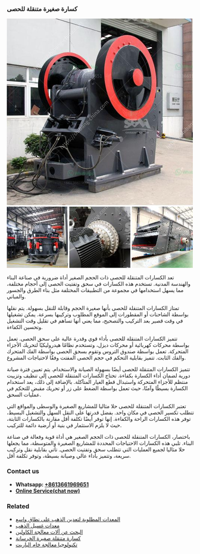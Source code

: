 <h3>كسارة صغيرة متنقلة للحصى</h3><img src='1701853181.jpg' alt=''><p>تعد الكسارات المتنقلة للحصى ذات الحجم الصغير أداة ضرورية في صناعة البناء والهندسة المدنية. تستخدم هذه الكسارات في سحق وتفتيت الحصى إلى أحجام مختلفة، مما يسهل استخدامها في مجموعة من التطبيقات المختلفة مثل بناء الطرق والجسور والمباني.</p><p>تمتاز الكسارات المتنقلة للحصى بأنها صغيرة الحجم وقابلة للنقل بسهولة. يتم نقلها بواسطة الشاحنات أو المقطورات إلى الموقع المطلوب وتركيبها بسرعة. يمكن تشغيلها في وقت قصير بعد التركيب والتصحيح، مما يعني أنها تساهم في تقليل وقت التشغيل وتحسين الكفاءة.</p><p>تتميز الكسارات المتنقلة للحصى بأداء قوي وقدرة عالية على سحق الحصى. تعمل بواسطة محركات كهربائية أو محركات ديزل، وتستخدم نظامًا هيدروليكيًا لتحريك الأجزاء المتحركة. تعمل بواسطة صندوق التروس وتقوم بسحق الحصى بواسطة الفك المتحرك والفك الثابت. تتميز بقابلية التحكم في حجم الحصى المفتت وفقًا لاحتياجات المشروع.</p><p>تتميز الكسارات المتنقلة للحصى أيضًا بسهولة الصيانة والاستخدام. يتم تعيين فترة صيانة دورية لضمان أداء الكسارة بكفاءة. تحتاج الكسارات المتنقلة للحصى إلى تنظيف وتزييت منتظم للأجزاء المتحركة واستبدال قطع الغيار المتآكلة. بالإضافة إلى ذلك، يعد استخدام الكسارة بسيطًا وآمنًا، حيث تعمل بواسطة الضغط على زر أو تحريك مقبض للتحكم في عمليات السحق.</p><p>تعتبر الكسارات المتنقلة للحصى حلا مثاليا للمشاريع الصغيرة والوسطى والمواقع التي تتطلب تكسير الحصى في مكان واحد. بفضل قدرتها على النقل السهل والتشغيل البسيط، توفر هذه الكسارات الراحة والكفاءة. إنها توفر أيضًا تكلفة أقل مقارنة بالكسارات الثابتة، حيث لا يلزم الاستثمار في بنية أو أرضية دائمة للتركيب.</p><p>باختصار، الكسارات المتنقلة للحصى ذات الحجم الصغير هي أداة قوية وفعالة في صناعة البناء. تلبي هذه الكسارات الاحتياجات المحددة للمشاريع الصغيرة والمتوسطة، مما يجعلها حلا مثاليا لجميع العمليات التي تتطلب سحق وتفتيت الحصى. تأتي بقابلية نقل وتركيب سريعة، وتتميز بأداء عالي وصيانة بسيطة، وتوفر تكلفة أقل.</p><h3>Contact us</h3><ul><li><strong>Whatsapp:&nbsp;<a href="https://wa.me/8613661969651">+8613661969651</a></strong></li><li><a href="https://swt.shibang-china.com/?git&amp;zhl&amp;كسارة صغيرة متنقلة للحصى"><strong>Online Service(chat now)</strong></a></li></ul><h3>Related</h3><ul><li><a href='المعدات المطلوبة لتعدين الذهب على نطاق واسع.md'>المعدات المطلوبة لتعدين الذهب على نطاق واسع</a></li><li><a href='معدات غسيل الذهب.md'>معدات غسيل الذهب</a></li><li><a href='البحث عن آلات معالجة الكاولين.md'>البحث عن آلات معالجة الكاولين</a></li><li><a href='كسارة متنقلة صغيرة الخرسانة.md'>كسارة متنقلة صغيرة الخرسانة</a></li><li><a href='تكنولوجيا معالجة خام الباريت.md'>تكنولوجيا معالجة خام الباريت</a></li></ul>